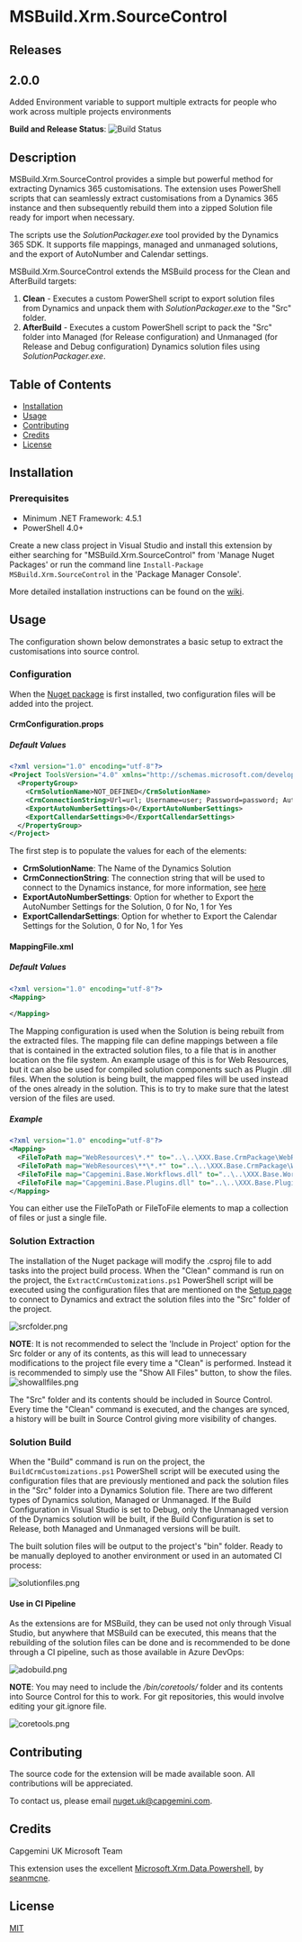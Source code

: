 # MSBuild.Xrm.SourceControl

## Releases

## 2.0.0
Added Environment variable to support multiple extracts for people who work across multiple projects environments

**Build and Release Status**: ![Build Status](https://capgeminiuk.visualstudio.com/Capgemini%20Reusable%20IP/_apis/build/status/GitHub%20CI%20Builds/Capgemini%20MsBuild%20Xrm%20SourceControl%20NUGET%20Build?branchName=master)

## Description
MSBuild.Xrm.SourceControl provides a simple but powerful method for extracting Dynamics 365 customisations. The extension uses PowerShell scripts that can seamlessly extract customisations from a Dynamics 365 instance and then subsequently rebuild them into a zipped Solution file ready for import when necessary.  

The scripts use the *SolutionPackager.exe* tool provided by the Dynamics 365 SDK. It supports file mappings, managed and unmanaged solutions, and the export of AutoNumber and Calendar settings.

MSBuild.Xrm.SourceControl extends the MSBuild process for the Clean and AfterBuild targets:
1. **Clean** - Executes a custom PowerShell script to export solution files from Dynamics and unpack them with *SolutionPackager.exe* to the "Src" folder.
2. **AfterBuild** - Executes a custom PowerShell script to pack the "Src" folder into Managed (for Release configuration) and Unmanaged (for Release and Debug configuration) Dynamics solution files using *SolutionPackager.exe*.

## Table of Contents

* [Installation](#Installation)
* [Usage](#Usage)
* [Contributing](#Contributing)
* [Credits](#Credits)
* [License](#License)

## Installation

### Prerequisites

* Minimum .NET Framework: 4.5.1
* PowerShell 4.0+

Create a new class project in Visual Studio and install this extension by either searching for "MSBuild.Xrm.SourceControl" from 'Manage Nuget Packages' or run the command line `Install-Package MSBuild.Xrm.SourceControl` in the 'Package Manager Console'.

More detailed installation instructions can be found on the [wiki](https://github.com/Capgemini/msbuild-xrm-sourcecontrol/wiki).

## Usage

The configuration shown below demonstrates a basic setup to extract the customisations into source control.

### Configuration

When the [Nuget package](https://www.nuget.org/packages/MsBuild.Xrm.SourceControl/) is first installed, two configuration files will be added into the project.

#### CrmConfiguration.props

##### Default Values

```xml
<?xml version="1.0" encoding="utf-8"?>
<Project ToolsVersion="4.0" xmlns="http://schemas.microsoft.com/developer/msbuild/2003">
  <PropertyGroup> 
    <CrmSolutionName>NOT_DEFINED</CrmSolutionName> 
    <CrmConnectionString>Url=url; Username=user; Password=password; AuthType=Office365;</CrmConnectionString>
    <ExportAutoNumberSettings>0</ExportAutoNumberSettings>
    <ExportCallendarSettings>0</ExportCallendarSettings>
  </PropertyGroup> 
</Project>
```

The first step is to populate the values for each of the elements:

- **CrmSolutionName**: The Name of the Dynamics Solution
- **CrmConnectionString**: The connection string that will be used to connect to the Dynamics instance, for more information, see [here](https://msdn.microsoft.com/en-gb/library/mt608573.aspx?f=255&MSPPError=-2147217396)
- **ExportAutoNumberSettings**: Option for whether to Export the AutoNumber Settings for the Solution, 0 for No, 1 for Yes
- **ExportCallendarSettings**: Option for whether to Export the Calendar Settings for the Solution, 0 for No, 1 for Yes

#### MappingFile.xml

##### Default Values

```xml
<?xml version="1.0" encoding="utf-8"?>
<Mapping>
  
</Mapping>
```

The Mapping configuration is used when the Solution is being rebuilt from the extracted files. The mapping file can define mappings between a file that is contained in the extracted solution files, to a file that is in another location on the file system. An example usage of this is for Web Resources, but it can also be used for compiled solution components such as Plugin .dll files. When the solution is being built, the mapped files will be used instead of the ones already in the solution. This is to try to make sure that the latest version of the files are used.

##### Example

```xml
<?xml version="1.0" encoding="utf-8"?>
<Mapping>
  <FileToPath map="WebResources\*.*" to="..\..\XXX.Base.CrmPackage\WebResources\**" />
  <FileToPath map="WebResources\**\*.*" to="..\..\XXX.Base.CrmPackage\WebResources\**" />
  <FileToFile map="Capgemini.Base.Workflows.dll" to="..\..\XXX.Base.Workflows\bin\**\Capgemini.Base.Workflows.dll" />
  <FileToFile map="Capgemini.Base.Plugins.dll" to="..\..\XXX.Base.Plugins\bin\**\Capgemini.Base.Plugins.dll" />
</Mapping>
```

You can either use the FileToPath or FileToFile elements to map a collection of files or just a single file.

### Solution Extraction

The installation of the Nuget package will modify the .csproj file to add tasks into the project build process. When the "Clean" command is run on the project, the `ExtractCrmCustomizations.ps1` PowerShell script will be executed using the configuration files that are mentioned on the [Setup page](https://github.com/Capgemini/msbuild-xrm-sourcecontrol/wiki/Setup) to connect to Dynamics and extract the solution files into the "Src" folder of the project.  

![srcfolder.png](https://github.com/Capgemini/msbuild-xrm-sourcecontrol/wiki/.attachments/srcfolder.png)

**NOTE**: It is not recommended to select the 'Include in Project' option for the Src folder or any of its contents, as this will lead to unnecessary modifications to the project file every time a "Clean" is performed. Instead it is recommended to simply use the "Show All Files" button, to show the files. ![showallfiles.png](https://github.com/Capgemini/msbuild-xrm-sourcecontrol/wiki/.attachments/showallfiles.png)

The "Src" folder and its contents should be included in Source Control. Every time the "Clean" command is executed, and the changes are synced, a history will be built in Source Control giving more visibility of changes.

### Solution Build

When the "Build" command is run on the project, the `BuildCrmCustomizations.ps1` PowerShell script will be executed using the configuration files that are previously mentioned and pack the solution files in the "Src" folder into a Dynamics Solution file. There are two different types of Dynamics solution, Managed or Unmanaged. If the Build Configuration in Visual Studio is set to Debug, only the Unmanaged version of the Dynamics solution will be built, if the Build Configuration is set to Release, both Managed and Unmanaged versions will be built.  

The built solution files will be output to the project's "bin" folder. Ready to be manually deployed to another environment or used in an automated CI process:

![solutionfiles.png](https://github.com/Capgemini/msbuild-xrm-sourcecontrol/wiki/.attachments/solutionfiles.png)

#### Use in CI Pipeline

As the extensions are for MSBuild, they can be used not only through Visual Studio, but anywhere that MSBuild can be executed, this means that the rebuilding of the solution files can be done and is recommended to be done through a CI pipeline, such as those available in Azure DevOps:

![adobuild.png](https://github.com/Capgemini/msbuild-xrm-sourcecontrol/wiki/.attachments/adobuild.png)

**NOTE**: You may need to include the */bin/coretools/* folder and its contents into Source Control for this to work. For git repositories, this would involve editing your git.ignore file.

![coretools.png](https://github.com/Capgemini/msbuild-xrm-sourcecontrol/wiki/.attachments/coretools.png)

## Contributing

The source code for the extension will be made available soon. All contributions will be appreciated. 

To contact us, please email [nuget.uk@capgemini.com](mailto:nuget.uk@capgemini.com).

## Credits

Capgemini UK Microsoft Team

This extension uses the excellent [Microsoft.Xrm.Data.Powershell](https://github.com/seanmcne/Microsoft.Xrm.Data.PowerShell), by [seanmcne](https://github.com/seanmcne).

## License

[MIT](https://github.com/Capgemini/msbuild-xrm-sourcecontrol/blob/master/LICENSE)

